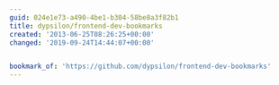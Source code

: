 ```yaml
---
guid: 024e1e73-a490-4be1-b304-58be8a3f82b1
title: dypsilon/frontend-dev-bookmarks
created: '2013-06-25T08:26:25+00:00'
changed: '2019-09-24T14:44:07+00:00'


bookmark_of: 'https://github.com/dypsilon/frontend-dev-bookmarks'
---
```




